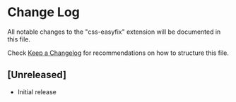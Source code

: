 # Change Log

All notable changes to the "css-easyfix" extension will be documented in this file.

Check [Keep a Changelog](http://keepachangelog.com/) for recommendations on how to structure this file.

## [Unreleased]

- Initial release
